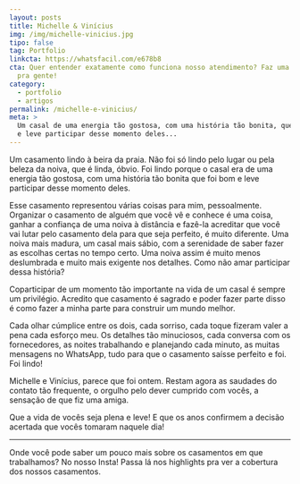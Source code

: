 ```yaml
---
layout: posts
title: Michelle & Vinícius
img: /img/michelle-vinicius.jpg
tipo: false
tag: Portfolio
linkcta: https://whatsfacil.com/e678b8
cta: Quer entender exatamente como funciona nosso atendimento? Faz uma pergunta
  pra gente!
category:
  - portfolio
  - artigos
permalink: /michelle-e-vinicius/
meta: >
  Um casal de uma energia tão gostosa, com uma história tão bonita, que foi bom
  e leve participar desse momento deles...
---
```


Um casamento lindo à beira da praia. Não foi só lindo pelo lugar ou pela beleza da noiva, que é linda, óbvio. Foi lindo porque o casal era de uma energia tão gostosa, com uma história tão bonita que foi bom e leve participar desse momento deles.

Esse casamento representou várias coisas para mim, pessoalmente. Organizar o casamento de alguém que você vê e conhece é uma coisa, ganhar a confiança de uma noiva à distância e fazê-la acreditar que você vai lutar pelo casamento dela para que seja perfeito, é muito diferente. Uma noiva mais madura, um casal mais sábio, com a serenidade de saber fazer as escolhas certas no tempo certo. Uma noiva assim é muito menos deslumbrada e muito mais exigente nos detalhes. Como não amar participar dessa história?

Coparticipar de um momento tão importante na vida de um casal é sempre um privilégio. Acredito que casamento é sagrado e poder fazer parte disso é como fazer a minha parte para construir um mundo melhor. 

Cada olhar cúmplice entre os dois, cada sorriso, cada toque fizeram valer a pena cada esforço meu. Os detalhes tão minuciosos, cada conversa com os fornecedores, as noites trabalhando e planejando cada minuto, as muitas mensagens no WhatsApp, tudo para que o casamento saísse perfeito e foi. Foi lindo!

Michelle e Vinícius, parece que foi ontem. Restam agora as saudades do contato tão frequente, o orgulho pelo dever cumprido com vocês, a sensação de que fiz uma amiga. 

Que a vida de vocês seja plena e leve! E que os anos confirmem a decisão acertada que vocês tomaram naquele dia!

***

Onde você pode saber um pouco mais sobre os casamentos em que trabalhamos? No nosso Insta! Passa lá nos highlights pra ver a cobertura dos nossos casamentos.
